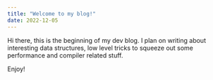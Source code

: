 ```yaml
---
title: "Welcome to my blog!"
date: 2022-12-05
---
```


Hi there, this is the beginning of my dev blog. 
I plan on writing about interesting data structures, low level tricks to squeeze out some performance and compiler related stuff.

Enjoy!
